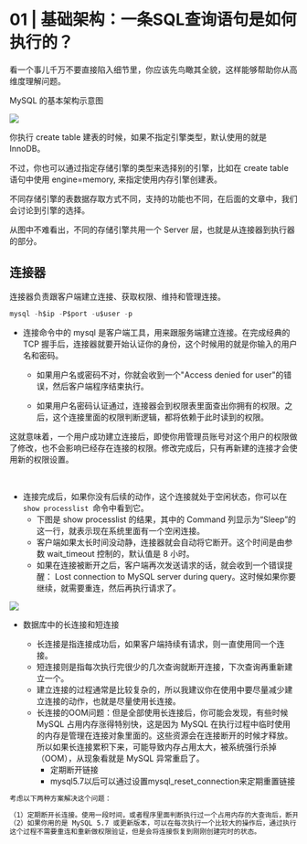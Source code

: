 

# 01 | 基础架构：一条SQL查询语句是如何执行的？

看一个事儿千万不要直接陷入细节里，你应该先鸟瞰其全貌，这样能够帮助你从高维度理解问题。

MySQL 的基本架构示意图

![](https://notes2021.oss-cn-beijing.aliyuncs.com/2021/image-20220608103932122.png)

你执行 create table 建表的时候，如果不指定引擎类型，默认使用的就是 InnoDB。

不过，你也可以通过指定存储引擎的类型来选择别的引擎，比如在 create table 语句中使用 engine=memory, 来指定使用内存引擎创建表。

不同存储引擎的表数据存取方式不同，支持的功能也不同，在后面的文章中，我们会讨论到引擎的选择。

从图中不难看出，不同的存储引擎共用一个 Server 层，也就是从连接器到执行器的部分。



## 连接器

连接器负责跟客户端建立连接、获取权限、维持和管理连接。

```sql
mysql -h$ip -P$port -u$user -p
```

- 连接命令中的 mysql 是客户端工具，用来跟服务端建立连接。在完成经典的 TCP 握手后，连接器就要开始认证你的身份，这个时候用的就是你输入的用户名和密码。

  - 如果用户名或密码不对，你就会收到一个"Access denied for user"的错误，然后客户端程序结束执行。

  - 如果用户名密码认证通过，连接器会到权限表里面查出你拥有的权限。之后，这个连接里面的权限判断逻辑，都将依赖于此时读到的权限。

这就意味着，一个用户成功建立连接后，即使你用管理员账号对这个用户的权限做了修改，也不会影响已经存在连接的权限。修改完成后，只有再新建的连接才会使用新的权限设置。

<br>

- 连接完成后，如果你没有后续的动作，这个连接就处于空闲状态，你可以在 `show processlist `命令中看到它。
  - 下图是 show processlist 的结果，其中的 Command 列显示为“Sleep”的这一行，就表示现在系统里面有一个空闲连接。
  - 客户端如果太长时间没动静，连接器就会自动将它断开。这个时间是由参数 wait_timeout 控制的，默认值是 8 小时。
  - 如果在连接被断开之后，客户端再次发送请求的话，就会收到一个错误提醒： Lost connection to MySQL server during query。这时候如果你要继续，就需要重连，然后再执行请求了。

![](https://notes2021.oss-cn-beijing.aliyuncs.com/2021/image-20220608104511865.png)

- 数据库中的长连接和短连接

  

  - 长连接是指连接成功后，如果客户端持续有请求，则一直使用同一个连接。
  - 短连接则是指每次执行完很少的几次查询就断开连接，下次查询再重新建立一个。
  - 建立连接的过程通常是比较复杂的，所以我建议你在使用中要尽量减少建立连接的动作，也就是尽量使用长连接。
  - 长连接的OOM问题：但是全部使用长连接后，你可能会发现，有些时候 MySQL 占用内存涨得特别快，这是因为 MySQL 在执行过程中临时使用的内存是管理在连接对象里面的。这些资源会在连接断开的时候才释放。所以如果长连接累积下来，可能导致内存占用太大，被系统强行杀掉（OOM），从现象看就是 MySQL 异常重启了。
    - 定期断开链接
    - mysql5.7以后可以通过设置mysql_reset_connection来定期重置链接

```bash
考虑以下两种方案解决这个问题：

（1）定期断开长连接。使用一段时间，或者程序里面判断执行过一个占用内存的大查询后，断开连接，之后要查询再重连。
（2）如果你用的是 MySQL 5.7 或更新版本，可以在每次执行一个比较大的操作后，通过执行 mysql_reset_connection 来重新初始化连接资源。
这个过程不需要重连和重新做权限验证，但是会将连接恢复到刚刚创建完时的状态。
```
























